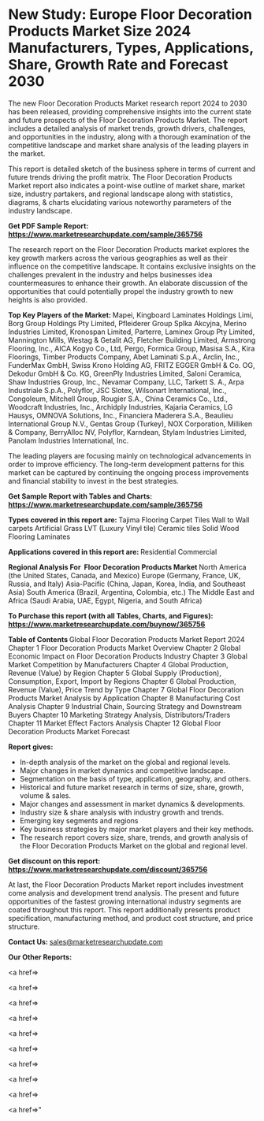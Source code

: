 # New Study: Europe Floor Decoration Products Market Size 2024 Manufacturers, Types, Applications, Share, Growth Rate and Forecast 2030

The new Floor Decoration Products Market research report 2024 to 2030 has been released, providing comprehensive insights into the current state and future prospects of the Floor Decoration Products Market. The report includes a detailed analysis of market trends, growth drivers, challenges, and opportunities in the industry, along with a thorough examination of the competitive landscape and market share analysis of the leading players in the market.

This report is detailed sketch of the business sphere in terms of current and future trends driving the profit matrix. The Floor Decoration Products Market report also indicates a point-wise outline of market share, market size, industry partakers, and regional landscape along with statistics, diagrams, &amp; charts elucidating various noteworthy parameters of the industry landscape.

<strong><b>Get PDF Sample Report: <a href=https://www.marketresearchupdate.com/sample/365756>https://www.marketresearchupdate.com/sample/365756</a></b></strong>

The research report on the Floor Decoration Products market explores the key growth markers across the various geographies as well as their influence on the competitive landscape. It contains exclusive insights on the challenges prevalent in the industry and helps businesses idea countermeasures to enhance their growth. An elaborate discussion of the opportunities that could potentially propel the industry growth to new heights is also provided.

<strong><b>Top Key Players of the Market:
</b></strong>Mapei, Kingboard Laminates Holdings Limi, Borg Group Holdings Pty Limited, Pfleiderer Group Splka Akcyjna, Merino Industries Limited, Kronospan Limited, Parterre, Laminex Group Pty Limited, Mannington Mills, Westag & Getalit AG, Fletcher Building Limited, Armstrong Flooring, Inc., AICA Kogyo Co., Ltd, Pergo, Formica Group, Masisa S.A., Kira Floorings, Timber Products Company, Abet Laminati S.p.A., Arclin, Inc., FunderMax GmbH, Swiss Krono Holding AG, FRITZ EGGER GmbH & Co. OG, Dekodur GmbH & Co. KG, GreenPly Industries Limited, Saloni Ceramica, Shaw Industries Group, Inc., Nevamar Company, LLC, Tarkett S. A., Arpa Industriale S.p.A., Polyflor, JSC Slotex, Wilsonart International, Inc., Congoleum, Mitchell Group, Rougier S.A., China Ceramics Co., Ltd., Woodcraft Industries, Inc., Archidply Industries, Kajaria Ceramics, LG Hausys, OMNOVA Solutions, Inc., Financiera Maderera S.A., Beaulieu International Group N.V., Gentas Group (Turkey), NOX Corporation, Milliken & Company, BerryAlloc NV, Polyflor, Karndean, Stylam Industries Limited, Panolam Industries International, Inc.<strong><b>
</b></strong>

The leading players are focusing mainly on technological advancements in order to improve efficiency. The long-term development patterns for this market can be captured by continuing the ongoing process improvements and financial stability to invest in the best strategies.

<strong><b>Get Sample Report with Tables and Charts: <a href=https://www.marketresearchupdate.com/sample/365756>https://www.marketresearchupdate.com/sample/365756</a></b></strong>

<strong><b>Types covered in this report are:
</b></strong>Tajima Flooring
Carpet Tiles
Wall to Wall carpets
Artificial Grass
LVT (Luxury Vinyl tile)
Ceramic tiles
Solid Wood Flooring
Laminates<strong><b>
</b></strong>

<strong><b>Applications covered in this report are:
</b></strong>Residential
Commercial<strong><b>
</b></strong>

<strong><b>Regional Analysis For  Floor Decoration Products Market</b></strong><strong><b>
</b></strong>North America (the United States, Canada, and Mexico)
Europe (Germany, France, UK, Russia, and Italy)
Asia-Pacific (China, Japan, Korea, India, and Southeast Asia)
South America (Brazil, Argentina, Colombia, etc.)
The Middle East and Africa (Saudi Arabia, UAE, Egypt, Nigeria, and South Africa)

<strong><b>To Purchase this report (with all Tables, Charts, and Figures): <a href=https://www.marketresearchupdate.com/buynow/365756>https://www.marketresearchupdate.com/buynow/365756</a></b></strong>

<strong><b>Table of Contents</b></strong><strong><b>
</b></strong>Global Floor Decoration Products Market Report 2024
Chapter 1 Floor Decoration Products Market Overview
Chapter 2 Global Economic Impact on Floor Decoration Products Industry
Chapter 3 Global Market Competition by Manufacturers
Chapter 4 Global Production, Revenue (Value) by Region
Chapter 5 Global Supply (Production), Consumption, Export, Import by Regions
Chapter 6 Global Production, Revenue (Value), Price Trend by Type
Chapter 7 Global Floor Decoration Products Market Analysis by Application
Chapter 8 Manufacturing Cost Analysis
Chapter 9 Industrial Chain, Sourcing Strategy and Downstream Buyers
Chapter 10 Marketing Strategy Analysis, Distributors/Traders
Chapter 11 Market Effect Factors Analysis
Chapter 12 Global Floor Decoration Products Market Forecast

<strong><b>Report gives:</b></strong>

- In-depth analysis of the market on the global and regional levels.
- Major changes in market dynamics and competitive landscape.
- Segmentation on the basis of type, application, geography, and others.
- Historical and future market research in terms of size, share, growth, volume &amp; sales.
- Major changes and assessment in market dynamics &amp; developments.
- Industry size &amp; share analysis with industry growth and trends.
- Emerging key segments and regions
- Key business strategies by major market players and their key methods.
- The research report covers size, share, trends, and growth analysis of the Floor Decoration Products Market on the global and regional level.

<strong><b>Get discount on this report: <a href=https://www.marketresearchupdate.com/discount/365756>https://www.marketresearchupdate.com/discount/365756</a></b></strong>

At last, the Floor Decoration Products Market report includes investment come analysis and development trend analysis. The present and future opportunities of the fastest growing international industry segments are coated throughout this report. This report additionally presents product specification, manufacturing method, and product cost structure, and price structure.

<strong><b>Contact Us:
</b></strong>sales@marketresearchupdate.com

<strong>Our Other Reports:</strong>

<a href=></a>

<a href=></a>

<a href=></a>

<a href=></a>

<a href=></a>

<a href=></a>

<a href=></a>

<a href=></a>

<a href=></a>

<a href=></a>"
